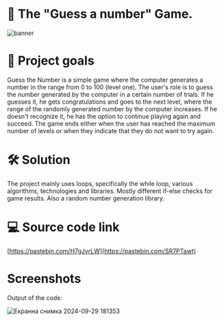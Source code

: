 # 🌟 The "Guess a number" Game.

![banner](https://github.com/user-attachments/assets/58490d6f-64b7-4e7e-82c7-338a2cda52e5)


# 🎯 Project goals 
Guess the Number is a simple game where the computer generates a number in the range from 0 to 100 (level one). The user's role is to guess the number generated by the computer in a certain number of trials. If he guesses it, he gets congratulations and goes to the next level, where the range of the randomly generated number by the computer increases. If he doesn't recognize it, he has the option to continue playing again and succeed.
The game ends either when the user has reached the maximum number of levels or when they indicate that they do not want to try again. 

# 🛠 Solution
The project mainly uses loops, specifically the while loop, various algorithms, technologies and libraries. Mostly different if-else checks for game results. Also a random number generation library.

# 💻 Source code link
[https://pastebin.com/H7gJvrLW](https://pastebin.com/SR7PTawt)

# Screenshots
Output of the code:

![Екранна снимка 2024-09-29 181353](https://github.com/user-attachments/assets/48206a92-434d-4ced-aab0-2f6feb86c83e)



